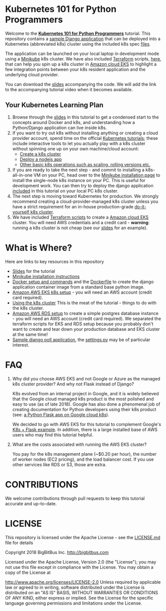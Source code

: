# Kubernetes 101 for Python Programmers
Welcome to the [__Kubernetes 101 for Python Programmers__](https://2018.pycon.ca/talks/talk-PC-51523/) tutorial. This repository contains a [sample Django application](/django-poll-project) that can be deployed into a Kubernetes (abbreviated k8s) cluster using the included k8s spec [files](/kubecode).

The application can be launched on your local laptop in development mode using a [Minikube](https://kubernetes.io/docs/setup/minikube/) k8s cluster. We have also included [Terraform](https://www.terraform.io/) scripts, [here](aws-k8s-pgdb-with-terraform/aws-kubernetes), that can help you spin up a k8s cluster in [Amazon cloud EKS](https://aws.amazon.com/eks/) to highlight a few integration points between your k8s resident application and the underlying cloud provider.

You can download the [slides](/tutorial/kubernetes101forPython.pdf) accompanying the code. We will add the link to the accompanying tutorial video when it becomes available.

## Your Kubernetes Learning Plan

1. Browse through the [slides](/tutorial/kubernetes101forPython.pdf) in this tutorial to get a condensed start to the concepts around Docker and k8s, and understanding how a Python/Django application can live inside k8s.
2. If you want to try out k8s without installing anything or creating a cloud provider account, spend time on the official [Kubernetes tutorials](https://kubernetes.io/docs/tutorials/); these include interactive tools to let you actually play with a k8s cluster without spinning one up on your own machine/cloud account:
    *   [Create a k8s cluster](https://kubernetes.io/docs/tutorials/kubernetes-basics/create-cluster/cluster-interactive/)
    *  [Deploy a nodejs app](https://kubernetes.io/docs/tutorials/kubernetes-basics/deploy-app/deploy-interactive/)
    *  [Other basic k8s operations such as scaling, rolling versions etc.](https://kubernetes.io/docs/tutorials/kubernetes-basics/)
3. If you are ready to take the next step - and commit to installing a k8s-all-in-one VM on your PC, head over to the [Minikube installation page](https://kubernetes.io/docs/tasks/tools/install-minikube/) to install the single-node k8s instance on your PC. This is useful for development work. You can then try to deploy the django application [included](/django-poll-project) in this tutorial on your local PC k8s cluster.
4. The next step is moving toward Kubernetes for production. We strongly recommend creating a cloud-provider-managed k8s cluster unless you have a strict requirement for an in-house production-grade [do-it-yourself k8s cluster](https://kubernetes.io/docs/setup/scratch/).  
5. We have included [Terraform scripts](/aws-k8s-pgdb-with-terraform/aws-kubernetes) to create a [Amazon cloud EKS](https://aws.amazon.com/eks/) cluster. You will need AWS credentials and a credit card - __warning__: running a k8s cluster is not cheap (see our [slides](/tutorial/kubernetes101forPython.pdf) for an example).

# What is Where?
Here are links to key resources in this repository
* [Slides](/tutorial/kubernetes101forPython.pdf) for the tutorial
* [Minikube installation instructions](https://kubernetes.io/docs/tasks/tools/install-minikube/) 
* [Docker setup and commands](/django-poll-project/poll-app-README.md) and the [Dockerfile](/django-poll-project/Dockerfile) to create the django application container image from a standard base python image. 
* [Amazon AWS EKS k8s setup](/aws-k8s-pgdb-with-terraform/aws-kubernetes/aws-k8s-README.md) - you will need an AWS account (credit card required).
* [Using the k8s cluster](/kubecode/kubectl-code-README.md) This is the meat of the tutorial - things to do with the k8s cluster.
* [Amazon AWS RDS setup](/aws-k8s-pgdb-with-terraform/aws-kubernetes/aws-k8s-README.md)  to create a simple postgres database instance - you will need an AWS account (credit card required). We separated the terraform scripts for EKS and RDS setup because you probably don't want to create and tear down your production database and EKS cluster at the same time!
* [Sample django poll application](/django-poll-project), the [settings.py](/django-poll-project/kube101/kube101/settings.py) may be of particular interest.



# FAQ
1. Why did you choose AWS EKS and not Google or Azure as the managed k8s cluster provider? And why not Flask instead of Django?

    K8s evolved from an internal project in Google, and it is widely believed that the Google cloud managed k8s product is the most polished and easy to use (as of late 2018). Google has also done a phenomenal job of creating documentation for Python developers using their k8s product (see: [a Python Flask app on Google cloud k8s](https://cloud.google.com/python/tutorials/bookshelf-on-kubernetes-engine)).

    We decided to go with AWS EKS for this tutorial to complement Google's [K8s + Flask example]((https://cloud.google.com/python/tutorials/bookshelf-on-kubernetes-engine)). In addition, there is a large installed base of AWS users who may find this tutorial helpful.
2. What are the costs associated with running the AWS EKS cluster?
    
    You pay for the k8s management plane (~$0.20 per hour), the number of worker nodes (EC2 pricing), and the load balancer cost. If you use other services like RDS or S3, those are extra.

# CONTRIBUTIONS
We welcome contributions through pull requests to keep this tutorial accurate and up-to-date.

# LICENSE
This repository is licensed under the Apache License - see the [LICENSE.md](LICENSE.md) file for details

Copyright 2018 BigBitBus Inc. http://bigbitbus.com

Licensed under the Apache License, Version 2.0 (the "License"); you may not use this file except in compliance with the License. You may obtain a copy of the License at

   http://www.apache.org/licenses/LICENSE-2.0
Unless required by applicable law or agreed to in writing, software distributed under the License is distributed on an "AS IS" BASIS, WITHOUT WARRANTIES OR CONDITIONS OF ANY KIND, either express or implied. See the License for the specific language governing permissions and limitations under the License.